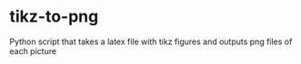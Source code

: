 # tikz-to-png
Python script that takes a latex file with tikz figures and outputs png files of each picture
